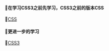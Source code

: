 #### :hankey:在学习CSS3之前先学习，CSS3之前的版本CSS
:file_folder:[CSS](https://github.com/swordboyASS/Front-end/tree/master/CSS3/CSS)

#### :hankey:更进一步的学习
:file_folder:[CSS3](https://github.com/swordboyASS/Front-end/tree/master/CSS3/CSS3)

